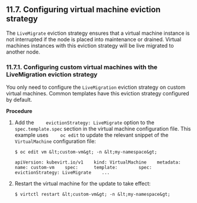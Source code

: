 ## 11.7. Configuring virtual machine eviction strategy




The `LiveMigrate` eviction strategy ensures that a virtual machine instance is not interrupted if the node is placed into maintenance or drained. Virtual machines instances with this eviction strategy will be live migrated to another node.

### 11.7.1. Configuring custom virtual machines with the LiveMigration eviction strategy




You only need to configure the `LiveMigration` eviction strategy on custom virtual machines. Common templates have this eviction strategy configured by default.

 **Procedure** 

1. Add the `    evictionStrategy: LiveMigrate` option to the `    spec.template.spec` section in the virtual machine configuration file. This example uses `    oc edit` to update the relevant snippet of the `    VirtualMachine` configuration file:
    
    
    ```
    $ oc edit vm &lt;custom-vm&gt; -n &lt;my-namespace&gt;
    ```
    
    
    ```
    apiVersion: kubevirt.io/v1    kind: VirtualMachine    metadata:      name: custom-vm    spec:      template:        spec:          evictionStrategy: LiveMigrate    ...
    ```
    
    
1. Restart the virtual machine for the update to take effect:
    
    
    ```
    $ virtctl restart &lt;custom-vm&gt; -n &lt;my-namespace&gt;
    ```
    
    


